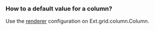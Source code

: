 ### How to a default value for a column?

Use the
[renderer]('http://docs.sencha.com/extjs/4.2.1/#!/api/Ext.grid.column.Column-cfg-renderer')
configuration on Ext.grid.column.Column.

